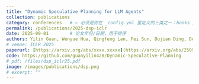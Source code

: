 ```yaml
---
title: "Dynamic Speculative Planning for LLM Agents"
collection: publications
category: conferences   # ← 必须是你在 _config.yml 里定义的三类之一：books / manuscripts / conferences
permalink: /publications/2025-dsp-iclr
date: 2025-09-01        # 论文年份/日期，用于排序
authors: Yilin Guan, Wenyue Hua, Qingfeng Lan, Fei Sun, Dujian Ding, Devang Acharya, Chi Wang, William Yang Wang
# venue: ICLR 2025
paperurl: [https://arxiv.org/abs/xxxx.xxxxx](https://arxiv.org/abs/2509.01920)
code: https://github.com/guanyilin428/Dynamic-Speculative-Planning
# pdf: /files/dsp_iclr25.pdf
image: /images/publications/dsp.png
# excerpt: ""
---
```


